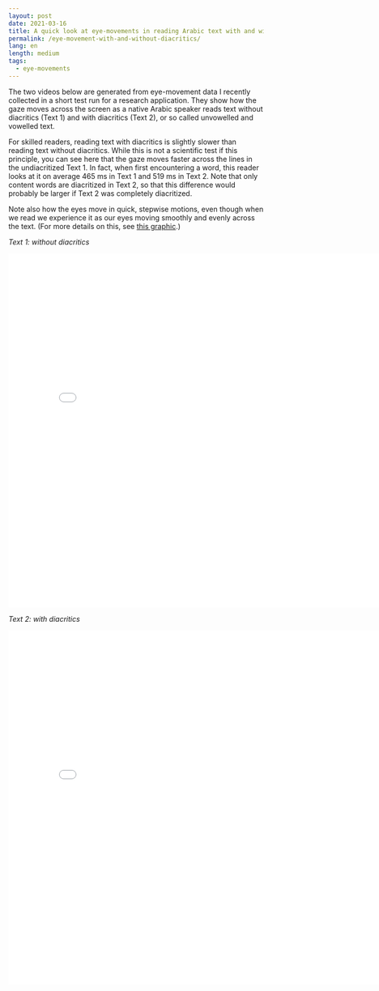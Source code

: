 ```yaml
---
layout: post
date: 2021-03-16
title: A quick look at eye-movements in reading Arabic text with and without diacritics 
permalink: /eye-movement-with-and-without-diacritics/
lang: en
length: medium
tags:
  - eye-movements
---
```


The two videos below are generated from eye-movement data I recently collected in a short test run for a research application. They show how the gaze moves across the screen as a native Arabic speaker reads text without diacritics (Text&nbsp;1) and with diacritics (Text&nbsp;2), or so called unvowelled and vowelled text.

For skilled readers, reading text with diacritics is slightly slower than reading text without diacritics. While this is not a scientific test if this principle, you can see here that the gaze moves faster across the lines in the undiacritized Text&nbsp;1. In fact, when first encountering a word, this reader looks at it on average 465&nbsp;ms in Text&nbsp;1 and 519&nbsp;ms in Text&nbsp;2. Note that only content words are diacritized in Text&nbsp;2, so that this difference would probably be larger if Text&nbsp;2 was completely diacritized.

Note also how the eyes move in quick, stepwise motions, even though when we read we experience it as our eyes moving smoothly and evenly across the text. (For more details on this, see [this graphic](/eye-movements-and-perceptual-span-in-reading/).)

*Text 1: without diacritics*

<iframe width="800" height="700" src="/images/2021-03-16/et-nodia.gif" frameborder="0" allowfullscreen></iframe>

*Text 2: with diacritics*

<iframe width="800" height="700" src="/images/2021-03-16/et-dia.gif" frameborder="0" allowfullscreen></iframe>


